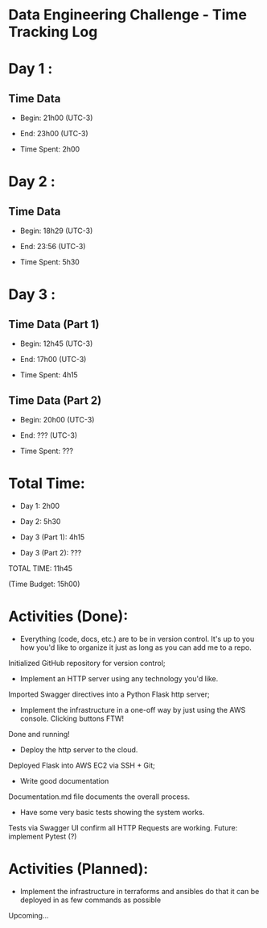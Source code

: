 # Data Engineering Challenge - Time Tracking Log

# Day 1 :

## Time Data

* Begin: 21h00 (UTC-3)

* End: 23h00 (UTC-3)

* Time Spent: 2h00


# Day 2 :

## Time Data

* Begin: 18h29 (UTC-3)

* End: 23:56 (UTC-3)

* Time Spent: 5h30


# Day 3 :

## Time Data (Part 1)

* Begin: 12h45 (UTC-3)

* End: 17h00 (UTC-3)

* Time Spent: 4h15


## Time Data (Part 2)

* Begin: 20h00 (UTC-3)

* End: ??? (UTC-3)

* Time Spent: ???


# Total Time:

* Day 1: 2h00

* Day 2: 5h30

* Day 3 (Part 1): 4h15

* Day 3 (Part 2): ???

TOTAL TIME: 11h45

(Time Budget: 15h00)



# Activities (Done):

- Everything (code, docs, etc.) are to be in version control. It's up to you
  how you'd like to organize it just as long as you can add me to a repo.

Initialized GitHub repository for version control;

- Implement an HTTP server using any technology you'd like.

Imported Swagger directives into a Python Flask http server;

- Implement the infrastructure in a one-off way by just using the
  AWS console. Clicking buttons FTW!

Done and running!

- Deploy the http server to the cloud.

Deployed Flask into AWS EC2 via SSH + Git;

- Write good documentation

Documentation.md file documents the overall process.

- Have some very basic tests showing the system works.

Tests via Swagger UI confirm all HTTP Requests are working. Future: implement Pytest (?)

# Activities (Planned):

- Implement the infrastructure in terraforms and ansibles do that it can be deployed
  in as few commands as possible

Upcoming...

